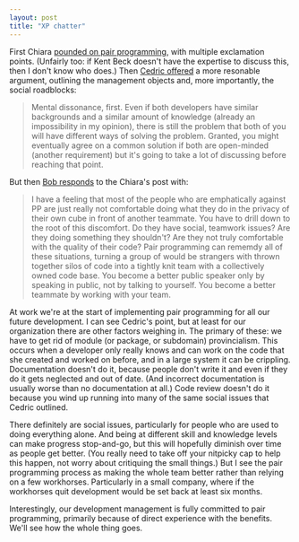```yaml
---
layout: post
title: "XP chatter"
---
```




First Chiara <a href="http://www.freeroller.net/page/chiara/20030119">pounded on pair programming</a>, with multiple exclamation points. (Unfairly too:  if Kent Beck doesn't have the expertise to discuss this, then I don't know who does.) Then <a href="http://freeroller.net/page/cbeust/20030121">Cedric offered</a> a more resonable argument, outlining the management objects and, more importantly, the social roadblocks:

<blockquote>Mental dissonance, first.  Even if both developers have similar backgrounds and a similar amount of knowledge (already an impossibility in my opinion), there is still the problem that both of you will have different ways of solving the problem.  Granted, you might eventually agree on a common solution if both are open-minded (another requirement) but it's going to take a lot of discussing before reaching that point.</blockquote>

<p>But then <a href="http://crazybob.org/roller/page/crazybob/20030119">Bob responds</a> to the Chiara's post with:</p>

<blockquote>I have a feeling that most of the people who are emphatically against PP are just really not comfortable doing what they do in the privacy of their own cube in front of another teammate. You have to drill down to the root of this discomfort. Do they have social, teamwork issues? Are they doing something they shouldn't? Are they not truly comfortable with the quality of their code? Pair programming can rememdy all of these situations, turning a group of would be strangers with thrown together silos of code into a tightly knit team with a collectively owned code base. You become a better public speaker only by speaking in public, not by talking to yourself. You become a better teammate by working with your team.</blockquote>

<p>At work we're at the start of implementing pair programming for all our future development. I can see Cedric's point, but at least for our organization there are other factors weighing in. The primary of these: we have to get rid of module (or package, or subdomain) provincialism. This occurs when a developer only really knows and can work on the code that she created and worked on before, and in a large system it can be crippling. Documentation doesn't do it, because people don't write it and even if they do it gets neglected and out of date. (And incorrect documentation is usually worse than no documentation at all.) Code review doesn't do it because you wind up running into many of the same social issues that Cedric outlined.</p>

<p>There definitely are social issues, particularly for people who are used to doing everything alone. And being at different skill and knowledge levels can make progress stop-and-go, but this will hopefully diminish over time as people get better. (You really need to take off your nitpicky cap to help this happen, not worry about critiquing the small things.) But I see the pair programming process as making the whole team better rather than relying on a few workhorses. Particularly in a small company, where if the workhorses quit development would be set back at least six months.</p>

<p>Interestingly, our development management is fully committed to pair programming, primarily because of direct experience with the benefits. We'll see how the whole thing goes.</p>


